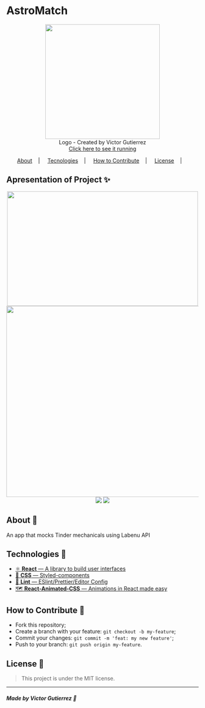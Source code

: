 <h1>AstroMatch</h1>

<p align="center">
<image width="300" height="300" src="https://user-images.githubusercontent.com/62355596/85173424-37fa7280-b241-11ea-84ef-fe182dee0872.png"/></br>
<label>Logo - Created by Victor Gutierrez</label> </br>
<a href="http://astromatch-victorgutierrez.surge.sh/"> Click here to see it running </a>
</p>

<p align="center">
<a href="#about-memo">About</a>&nbsp;&nbsp;&nbsp; | &nbsp;&nbsp;&nbsp;
<a href="#tecnologies-rocket">Tecnologies</a>&nbsp;&nbsp;&nbsp; | &nbsp;&nbsp;&nbsp;
<a href="#how-to-contribute-">How to Contribute</a>&nbsp;&nbsp;&nbsp; | &nbsp;&nbsp;&nbsp;
<a href="#license-scroll">License</a>&nbsp;&nbsp;&nbsp; | &nbsp;&nbsp;&nbsp;
</p>

## Apresentation of Project :sparkles:

<p align="center">
<image width="500" height="300" src="https://user-images.githubusercontent.com/62355596/85173530-6f691f00-b241-11ea-91ca-030e6ecad5a0.png" />
    <image width="700" height="500" src="https://user-images.githubusercontent.com/62355596/85173609-a0495400-b241-11ea-83a3-ded51c12ff31.png" />
    <image src="https://user-images.githubusercontent.com/62355596/85174251-008cc580-b243-11ea-95ef-548290b46220.gif" />
     <image  src="https://user-images.githubusercontent.com/62355596/85174066-95db8a00-b242-11ea-80b0-6cfff1ee1859.gif" />
        </p>

## About :memo:

An app that mocks Tinder mechanicals using Labenu API

## Technologies :rocket:

-   <a href="https://pt-br.reactjs.org/"> ⚛ **React** — A library to build user interfaces</a>
-   <a href="https://styled-components.com/">💅 **CSS** — Styled-components</a>
-   <a href="https://eslint.org/">💖 **Lint** — ESlint/Prettier/Editor Config</a>
-   <a href="https://github.com/digital-flowers/react-animated-css">🗺 **React-Animated-CSS** — Animations in React made easy</a>

## How to Contribute 🤔

-   Fork this repository;
-   Create a branch with your feature: `git checkout -b my-feature`;
-   Commit your changes: `git commit -m 'feat: my new feature'`;
-   Push to your branch: `git push origin my-feature`.

## License :scroll:

> This project is under the MIT license.

---

##### Made by Victor Gutierrez :wave:
